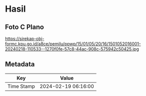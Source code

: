 # Hasil

## Foto C Plano

https://sirekap-obj-formc.kpu.go.id/a8ce/pemilu/ppwp/15/01/05/20/16/1501052016001-20240218-110533--1270f0fe-57c8-44ac-908c-575942c50425.jpg


## Metadata

| Key        | Value               |
| ---------- | ------------------- |
| Time Stamp | 2024-02-19 06:16:00 |



